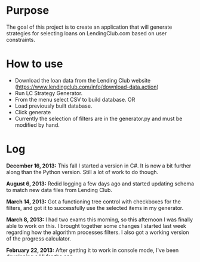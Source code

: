 # Purpose #
The goal of this project is to create an application that will generate strategies for selecting loans on LendingClub.com based on user constraints.

# How to use #
- Download the loan data from the Lending Club website (https://www.lendingclub.com/info/download-data.action)
- Run LC Strategy Generator.
- From the menu select CSV to build database.
 OR
- Load previously built database.
- Click generate
- Currently the selection of filters are in the generator.py and must be modified by hand.


# Log #
<b>December 16, 2013:</b>
This fall I started a version in C#. It is now a bit further along than the Python version. Still a lot of work to do though.

<b>August 6, 2013:</b>
Redid logging a few days ago and started updating schema to match new data files from Lending Club.

<b>March 14, 2013:</b>
Got a functioning tree control with checkboxes for the filters, and got it to successfully use the selected items in my generator.

<b>March 8, 2013:</b>
I had two exams this morning, so this afternoon I was finally able to work on this. I brought together some changes I started last week regarding how the algorithm processes filters. I also got a working version of the progress calculator.

<b>February 22, 2013:</b>
After getting it to work in console mode, I've been developing a UI for the app.


# To Do #
- Finish updating schema:
	- Change columns from TEXT.
- Add UI progress bar
- Add UI for the other options in generator.py
- Fix the ROI calculation.
- Add all filter options. Currently I've only added a few filters and options, just enough to see if things work.
- Get threading to work with building database from CSV.

Done:
- Got threading to work with generator.
- Develop UI for filter options: A side panel tree structure.


# Project's Pre-History #

I began this idea in December 2012, originally writing in Java. I knew I needed a database for it, and I didn't want to wait until I took a database class, so I taught myself SQL and tried out many differ Java implementations of it. At the time, over Christmas break, I started teaching myself Python, because I saw it as a popular and versatile language. I switched the project over to Python because I was loving Python, and wanted a project outside of Java, which I was using for all my school projects.

I got this idea because I have been a lender on Lending Club since last fall. In my free time, I have studied trading financial markets (such as stocks and currencies). One of the tools I used to use when I hobbied trading currency, was Forex Strategy Builder (forexsb.com), which has a tool for generating a trading strategy by randomly (?) applying technical analysis indicators to a market based on the users constraints. This tool has inspired my idea for a Lending Club strategy generator.
